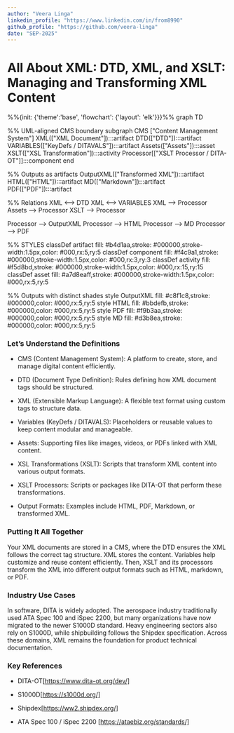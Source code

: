 ```yaml
---
author: "Veera Linga"
linkedin_profile: "https://www.linkedin.com/in/from8990"
github_profile: "https://github.com/veera-linga"
date: "SEP-2025"
---
```


# All About XML: DTD, XML, and XSLT: Managing and Transforming XML Content

<div class="mermaid">
%%{init: {'theme':'base', 'flowchart': {'layout': 'elk'}}}%%
graph TD

  %% UML-aligned CMS boundary
  subgraph CMS ["Content Management System"]
    XML(["XML Document"]):::artifact
    DTD(["DTD"]):::artifact
    VARIABLES(["KeyDefs / DITAVALS"]):::artifact
    Assets(["Assets"]):::asset
    XSLT(["XSL Transformation"]):::activity
    Processor[["XSLT Processor / DITA-OT"]]:::component
  end

  %% Outputs as artifacts
  OutputXML(["Transformed XML"]):::artifact
  HTML(["HTML"]):::artifact
  MD(["Markdown"]):::artifact
  PDF(["PDF"]):::artifact

  %% Relations
  XML <--> DTD
  XML <--> VARIABLES
  XML --> Processor
  Assets --> Processor
  XSLT --> Processor

  Processor --> OutputXML
  Processor --> HTML
  Processor --> MD
  Processor --> PDF

  %% STYLES
  classDef artifact fill: #b4d1aa,stroke: #000000,stroke-width:1.5px,color: #000,rx:5,ry:5
  classDef component fill: #f4c9a1,stroke: #000000,stroke-width:1.5px,color: #000,rx:3,ry:3
  classDef activity fill: #f5d8bd,stroke: #000000,stroke-width:1.5px,color: #000,rx:15,ry:15
  classDef asset fill: #a7d8eaff,stroke: #000000,stroke-width:1.5px,color: #000,rx:5,ry:5

  %% Outputs with distinct shades
  style OutputXML fill: #c8f1c8,stroke: #000000,color: #000,rx:5,ry:5
  style HTML fill: #bbdefb,stroke: #000000,color: #000,rx:5,ry:5
  style PDF fill: #f9b3aa,stroke: #000000,color: #000,rx:5,ry:5
  style MD fill: #d3b8ea,stroke: #000000,color: #000,rx:5,ry:5
</div>

### Let’s Understand the Definitions

- CMS (Content Management System): A platform to create, store, and manage digital content efficiently.

- DTD (Document Type Definition): Rules defining how XML document tags should be structured.

- XML (Extensible Markup Language): A flexible text format using custom tags to structure data.

- Variables (KeyDefs / DITAVALS): Placeholders or reusable values to keep content modular and manageable.

- Assets: Supporting files like images, videos, or PDFs linked with XML content.

- XSL Transformations (XSLT): Scripts that transform XML content into various output formats.

- XSLT Processors: Scripts or packages like DITA-OT that perform these transformations.

- Output Formats: Examples include HTML, PDF, Markdown, or transformed XML.

### Putting It All Together

Your XML documents are stored in a CMS, where the DTD ensures the XML follows the correct tag structure. XML stores the content. Variables help customize and reuse content efficiently. Then, XSLT and its processors transform the XML into different output formats such as HTML, markdown, or PDF.

### Industry Use Cases

In software, DITA is widely adopted. The aerospace industry traditionally used ATA Spec 100 and iSpec 2200, but many organizations have now migrated to the newer S1000D standard. Heavy engineering sectors also rely on S1000D, while shipbuilding follows the Shipdex specification. Across these domains, XML remains the foundation for product technical documentation.

### Key References

- DITA-OT[https://www.dita-ot.org/dev/] 

- S1000D[https://s1000d.org/]

- Shipdex[https://ww2.shipdex.org/]

- ATA Spec 100 / iSpec 2200 [https://ataebiz.org/standards/]